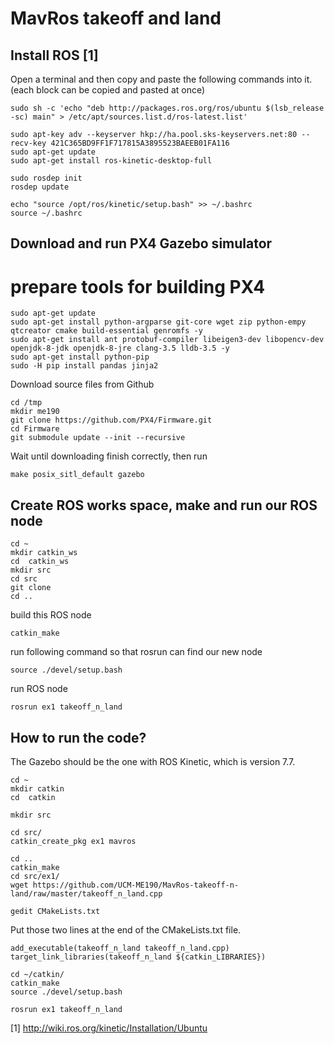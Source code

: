 # MavRos takeoff and land
## Install ROS [1]
Open a terminal and then copy and paste the following commands into it. (each block can be copied and pasted at once)
```
sudo sh -c 'echo "deb http://packages.ros.org/ros/ubuntu $(lsb_release -sc) main" > /etc/apt/sources.list.d/ros-latest.list'
```
```
sudo apt-key adv --keyserver hkp://ha.pool.sks-keyservers.net:80 --recv-key 421C365BD9FF1F717815A3895523BAEEB01FA116
sudo apt-get update
sudo apt-get install ros-kinetic-desktop-full
```
```
sudo rosdep init
rosdep update
```
```
echo "source /opt/ros/kinetic/setup.bash" >> ~/.bashrc
source ~/.bashrc
```
## Download and run PX4 Gazebo simulator
# prepare tools for building PX4
```
sudo apt-get update
sudo apt-get install python-argparse git-core wget zip python-empy qtcreator cmake build-essential genromfs -y
sudo apt-get install ant protobuf-compiler libeigen3-dev libopencv-dev openjdk-8-jdk openjdk-8-jre clang-3.5 lldb-3.5 -y
sudo apt-get install python-pip
sudo -H pip install pandas jinja2
```
Download source files from Github
```
cd /tmp
mkdir me190
git clone https://github.com/PX4/Firmware.git
cd Firmware
git submodule update --init --recursive
```
Wait until downloading finish correctly, then run
```
make posix_sitl_default gazebo
```
## Create ROS works space, make and run our ROS node
```
cd ~
mkdir catkin_ws
cd  catkin_ws
mkdir src
cd src
git clone
cd ..
```
build this ROS node
```
catkin_make
```
run following command so that rosrun can find our new node
```
source ./devel/setup.bash 
```

run ROS node
```
rosrun ex1 takeoff_n_land 
```


## How to run the code?

The Gazebo should be the one with ROS Kinetic, which is version 7.7.
```
cd ~
mkdir catkin
cd  catkin

mkdir src

cd src/
catkin_create_pkg ex1 mavros

cd ..
catkin_make
cd src/ex1/
wget https://github.com/UCM-ME190/MavRos-takeoff-n-land/raw/master/takeoff_n_land.cpp

gedit CMakeLists.txt
```
Put those two lines at the end of the CMakeLists.txt file.
```
add_executable(takeoff_n_land takeoff_n_land.cpp)
target_link_libraries(takeoff_n_land ${catkin_LIBRARIES})
```

```
cd ~/catkin/
catkin_make
source ./devel/setup.bash 

rosrun ex1 takeoff_n_land 

```
[1] http://wiki.ros.org/kinetic/Installation/Ubuntu
